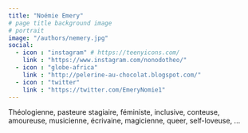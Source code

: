 ```yaml
---
title: "Noémie Emery"
# page title background image
# portrait
image: "/authors/nemery.jpg"
social:
  - icon : "instagram" # https://teenyicons.com/
    link : "https://www.instagram.com/nonodotheo/"
  - icon : "globe-africa"
    link : "http://pelerine-au-chocolat.blogspot.com/"
  - icon : "twitter"
    link : "https://twitter.com/EmeryNomie1"
---
```


Théologienne, pasteure stagiaire, féministe, inclusive, conteuse, amoureuse, musicienne, écrivaine, magicienne, queer, self-loveuse, ...